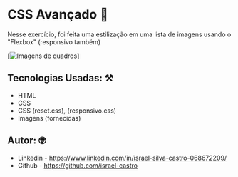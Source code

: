 # CSS Avançado 🚀

Nesse exercício, foi feita uma estilização em uma lista de imagens usando o "Flexbox"
(responsivo também)

[<img src="./tela.gif" alt="Imagens de quadros">]

## Tecnologias Usadas: ⚒️

* HTML 
* CSS
* CSS (reset.css), (responsivo.css)
* Imagens (fornecidas)


## Autor: 🤓

* Linkedin - https://www.linkedin.com/in/israel-silva-castro-068672209/
* Github - https://github.com/israel-castro